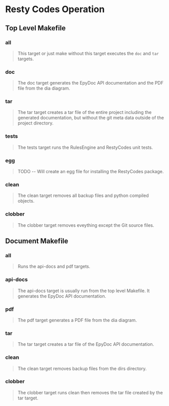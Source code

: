 Resty Codes Operation
=====================

Top Level Makefile
------------------

### all

> This target or just make without this target executes the `doc` and
`tar`  targets.

### doc

> The doc target generates the EpyDoc API documentation and the PDF file
from the dia diagram.

### tar

> The tar target creates a tar file of the entire project including the
generated documentation, but without the git meta data outside of the
project directory.

### tests

> The tests target runs the RulesEngine and RestyCodes unit tests.

### egg

> TODO -- Will create an egg file for installing the RestyCodes package.

### clean

> The clean target removes all backup files and python compiled objects.

### clobber

> The clobber target removes eveything except the Git source files.


Document Makefile
-----------------

### all

> Runs the api-docs and pdf targets.

### api-docs

> The api-docs target is usually run from the top level Makefile. It
generates the EpyDoc API documentation.

### pdf

> The pdf target generates a PDF file from the dia diagram.

### tar

> The tar target creates a tar file of the EpyDoc API documentation.

### clean

> The clean target removes backup files from the dirs directory.

### clobber

> The clobber target runs clean then removes the tar file created by
the tar target.
